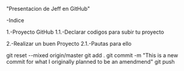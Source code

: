 
"Presentacion de Jeff en GitHub" 

-Indice

1.-Proyecto GitHub
	1.1.-Declarar codigos para subir tu 	     proyecto

2.-Realizar un buen Proyecto
	2.1.-Pautas para ello 


git reset --mixed origin/master
git add .
git commit -m "This is a new commit for what I originally planned to be an amendmend"
git push
